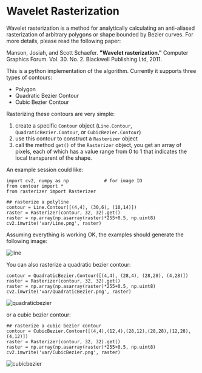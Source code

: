 Wavelet Rasterization
=====================

Wavelet rasterization is a method for analytically calculating an anti-aliased rasterization of arbitrary polygons or shape bounded by Bezier curves. For more details, please read the following paper:

Manson, Josiah, and Scott Schaefer. **"Wavelet rasterization."** Computer Graphics Forum. Vol. 30. No. 2. Blackwell Publishing Ltd, 2011.

This is a python implementation of the algorithm. Currently it supports three types of contours:
* Polygon
* Quadratic Bezier Contour
* Cubic Bezier Contour

Rasterizing these contours are very simple:

1. create a specific `Contour` object (`Line.Contour`, `QuadraticBezier.Contour`, or `CubicBezier.Contour`)
2. use this contour to construct a `Rasterizer` object
3. call the method `get()` of the `Rasterizer` object, you get an array of pixels, each of which has a value range from 0 to 1 that indicates the local transparent of the shape.

An example session could like:

    import cv2, numpy as np             # for image IO
    from contour import *
    from rasterizer import Rasterizer
    
    ## rasterize a polyline
    contour = Line.Contour([(4,4), (30,6), (10,14)])
    raster = Rasterizer(contour, 32, 32).get()
    raster = np.array(np.asarray(raster)*255+0.5, np.uint8)
    cv2.imwrite('var/Line.png', raster)

Assuming everything is working OK, the examples should generate the following image:

![line](https://f.cloud.github.com/assets/2270240/566814/829ae7dc-c6a0-11e2-91ee-45184f5a8a1d.png)

You can also rasterize a quadratic bezier contour:

    contour = QuadraticBezier.Contour([(4,4), (28,4), (28,28), (4,28)])
    raster = Rasterizer(contour, 32, 32).get()
    raster = np.array(np.asarray(raster)*255+0.5, np.uint8)
    cv2.imwrite('var/QuadraticBezier.png', raster)

![quadraticbezier](https://f.cloud.github.com/assets/2270240/566816/8646ba6e-c6a0-11e2-9cd0-19cd058768b8.png)

or a cubic bezier contour:

    ## rasterize a cubic bezier contour
    contour = CubicBezier.Contour([(4,4),(12,4),(28,12),(28,28),(12,28),(4,12)])
    raster = Rasterizer(contour, 32, 32).get()
    raster = np.array(np.asarray(raster)*255+0.5, np.uint8)
    cv2.imwrite('var/CubicBezier.png', raster)

![cubicbezier](https://f.cloud.github.com/assets/2270240/566823/a0f4b2d0-c6a0-11e2-8b89-e1045d573714.png)
